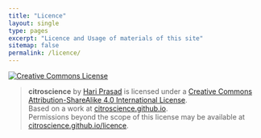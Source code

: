 ```yaml
---
title: "Licence"
layout: single
type: pages
excerpt: "Licence and Usage of materials of this site"
sitemap: false
permalink: /licence/
---
```


 <a rel="license" href="http://creativecommons.org/licenses/by-sa/4.0/"><img alt="Creative Commons License" style="border-width:2" src="https://i.creativecommons.org/l/by-sa/4.0/88x31.png" /></a><br />

> <span xmlns:dct="http://purl.org/dc/terms/" property="dct:title">**citroscience**</span> by <a xmlns:cc="http://creativecommons.org/ns#" href="citrosci>ence.github.io" property="cc:attributionName" rel="cc:attributionURL">Hari Prasad</a> is licensed under a <a rel="license" href="http://creativecommons.org/licenses/by-sa/4.0/">Creative Commons Attribution-ShareAlike 4.0 International License</a>.<br />Based on a work at <a xmlns:dct="http://purl.org/dc/terms/" href="citroscience.github.io" rel="dct:source">citroscience.github.io</a>.<br />Permissions beyond the scope of this license may be available at <a xmlns:cc="http://creativecommons.org/ns#" href="citroscience.github.io/licence" rel="cc:morePermissions">citroscience.github.io/licence</a>.

